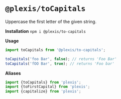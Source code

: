 # `@plexis/toCapitals`

Uppercase the first letter of the given string.

**Installation**
`npm i @plexis/to-capitals`

**Usage**

```javascript
import toCapitals from '@plexis/to-capitals';

toCapitals('foo Bar', false); // returns 'Foo Bar'
toCapitals('fOO Bar', true); // returns 'Foo bar'
```

**Aliases**

```javascript
import {toCapitals} from 'plexis';
import {toFirstCapital} from 'plexis';
import {capitalize} from 'plexis';
```
